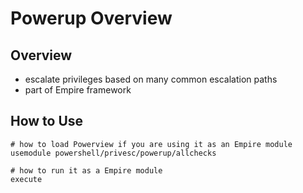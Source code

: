 # Powerup Overview

## Overview

* escalate privileges based on many common escalation paths
* part of Empire framework

## How to Use

```
# how to load Powerview if you are using it as an Empire module
usemodule powershell/privesc/powerup/allchecks

# how to run it as a Empire module
execute
```
